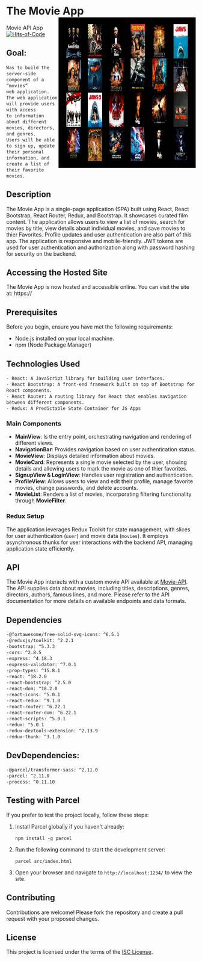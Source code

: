# The Movie App <img align="right" height="400" width="365" src="img/topsters2.png">

Movie API App
[![Hits-of-Code](https://hitsofcode.com/github/vanuck/themovieapp-client?branch=main)](https://hitsofcode.com/github/vanuck/themovieapp-client/view?branch=main)

## Goal:

    Was to build the server-side component of a “movies”
    web application.
    The web application will provide users with access
    to information about different movies, directors,
    and genres.
    Users will be able to sign up, update their personal
    information, and create a list of their favorite
    movies.

## Description

The Movie App is a single-page application (SPA) built using React, React Bootstrap, React Router, Redux, and Bootstrap. It showcases curated film content. The application allows users to view a list of movies, search for movies by title, view details about individual movies, and save movies to thier Favorites. Profile updates and user authentication are also part of this app. The application is responsive and mobile-friendly. JWT tokens are used for user authentication and authorization along with password hashing for security on the backend.

## Accessing the Hosted Site

The Movie App is now hosted and accessible online. You can visit the site at: https://

## Prerequisites

Before you begin, ensure you have met the following requirements:

- Node.js installed on your local machine.
- npm (Node Package Manager)

## Technologies Used

    - React: A JavaScript library for building user interfaces.
    - React Bootstrap: A front-end framework built on top of Bootstrap for React components.
    - React Router: A routing library for React that enables navigation between different components.
    - Redux: A Predictable State Container for JS Apps

### Main Components

- **MainView**: Is the entry point, orchestrating navigation and rendering of different views.
- **NavigationBar**: Provides navigation based on user authentication status.
- **MovieView**: Displays detailed information about movies.
- **MovieCard**: Represents a single movie selected by the user, showing details and allowing users to mark the movie as one of thier favorites.
- **SignupView & LoginView**: Handles user registration and authentication.
- **ProfileView**: Allows users to view and edit their profile, manage favorite movies, change passwords, and delete accounts.
- **MovieList**: Renders a list of movies, incorporating filtering functionality through **MovieFilter**.

### Redux Setup

The application leverages Redux Toolkit for state management, with slices for user authentication (`user`) and movie data (`movies`). It employs asynchronous thunks for user interactions with the backend API, managing application state efficiently.

## API

The Movie App interacts with a custom movie API available at [Movie-API](https://github.com/Vanuck/The-Movie-App). The API supplies data about movies, including titles, descriptions, genres, directors, authors, famous lines, and more. Please refer to the API documentation for more details on available endpoints and data formats.

## Dependencies

    -@fortawesome/free-solid-svg-icons: ^6.5.1
    -@reduxjs/toolkit: ^2.2.1
    -bootstrap: ^5.3.3
    -cors: ^2.8.5
    -express: ^4.18.3
    -express-validator: ^7.0.1
    -prop-types: ^15.8.1
    -react: ^18.2.0
    -react-bootstrap: ^2.5.0
    -react-dom: ^18.2.0
    -react-icons: ^5.0.1
    -react-redux: ^9.1.0
    -react-router: ^6.22.1
    -react-router-dom: ^6.22.1
    -react-scripts: ^5.0.1
    -redux: ^5.0.1
    -redux-devtools-extension: ^2.13.9
    -redux-thunk: ^3.1.0

## DevDependencies:

    -@parcel/transformer-sass: ^2.11.0
    -parcel: ^2.11.0
    -process: ^0.11.10

## Testing with Parcel

If you prefer to test the project locally, follow these steps:

1. Install Parcel globally if you haven't already:
   ```
   npm install -g parcel
   ```
2. Run the following command to start the development server:
   ```
   parcel src/index.html
   ```
3. Open your browser and navigate to `http://localhost:1234/` to view the site.

## Contributing

Contributions are welcome! Please fork the repository and create a pull request with your proposed changes.

## License

This project is licensed under the terms of the [ISC License](https://opensource.org/licenses/ISC).
